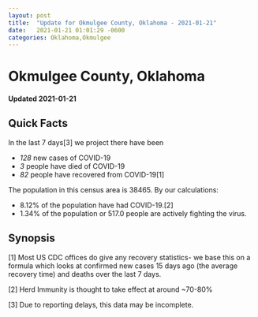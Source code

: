 ```yaml
---
layout: post
title:  "Update for Okmulgee County, Oklahoma - 2021-01-21"
date:   2021-01-21 01:01:29 -0600
categories: Oklahoma,Okmulgee
---
```


# Okmulgee County, Oklahoma
#### Updated 2021-01-21

## Quick Facts

In the last 7 days[3] we project there have been
- *128* new cases of COVID-19
- *3* people have died of COVID-19
- *82* people have recovered from COVID-19[1]

The population in this census area is 38465. By our calculations:
- 8.12% of the population have had COVID-19.[2]
- 1.34% of the population or 517.0 people are actively fighting the virus.

## Synopsis




[1] Most US CDC offices do give any recovery statistics- we base this on a formula which looks at confirmed new cases
15 days ago (the average recovery time) and deaths over the last 7 days.

[2] Herd Immunity is thought to take effect at around ~70-80%

[3] Due to reporting delays, this data may be incomplete.
 
    